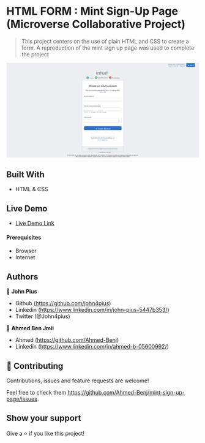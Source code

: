 # HTML FORM : Mint Sign-Up Page (Microverse Collaborative Project)

> This project centers on the use of plain HTML and CSS to create a form.
> A reproduction of the mint sign up page was used to complete the project

![screenshot](./src/mint_signup_page.png)

## Built With

- HTML & CSS

## Live Demo
- [Live Demo Link](https://raw.githack.com/Ahmed-Benj/mint-sign-up-page/development/index.html)

#### Prerequisites
- Browser
- Internet
## Authors

👤 **John Pius**

- Github (https://github.com/john4pius)
- Linkedin (https://www.linkedin.com/in/john-pius-5447b353/)
- Twitter (@John4pius)

👤 **Ahmed Ben Jmii**

* Ahmed (https://github.com/Ahmed-Benj)
* Linkedin (https://www.linkedin.com/in/ahmed-b-05600992/)

## 🤝 Contributing

Contributions, issues and feature requests are welcome!

Feel free to check them https://github.com/Ahmed-Benj/mint-sign-up-page/issues.

## Show your support

Give a ⭐️ if you like this project!
